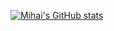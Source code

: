 [![Mihai's GitHub stats](https://github-readme-stats.vercel.app/api?username=miutamihai&show_icons=true&theme=radical)](https://github.com/anuraghazra/github-readme-stats)
